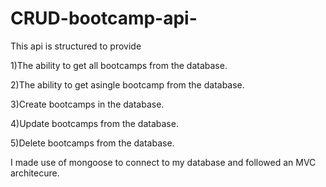 # CRUD-bootcamp-api-

This  api is structured to provide

1)The ability to get all bootcamps from the database.

2)The ability to get asingle bootcamp from the database.

3)Create bootcamps in the database.

4)Update bootcamps from the database.

5)Delete bootcamps from the database.

I made use of mongoose to connect to my database and followed an MVC architecure.
